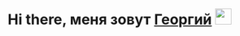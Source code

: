 <h1 align="center">Hi there, меня зовут <a href="https://www.linkedin.com/in/георгий-попов-b64889252/" target="_blank">Георгий</a> 
<img src="https://github.com/blackcater/blackcater/raw/main/images/Hi.gif" height="32"/></h1>

